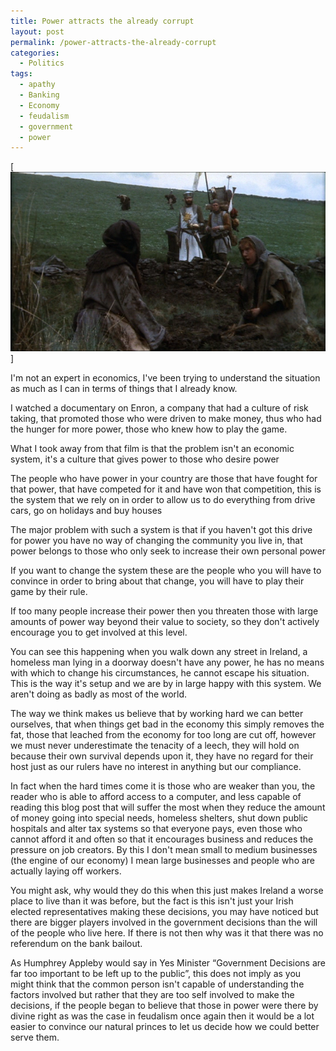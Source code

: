```yaml
---
title: Power attracts the already corrupt
layout: post
permalink: /power-attracts-the-already-corrupt
categories:
  - Politics
tags:
  - apathy
  - Banking
  - Economy
  - feudalism
  - government
  - power
---
```

[![](/assets/images/2011/11/mphg-peasants.png "mphg-peasants")]

I'm not an expert in economics, I've been trying to understand the situation as much as I can in terms of things that I already know.

I watched a documentary on Enron, a company that had a culture of risk taking, that promoted those who were driven to make money, thus who had the hunger for more power, those who knew how to play the game.

What I took away from that film is that the problem isn't an economic system, it's a culture that gives power to those who desire power

<!--more-->

The people who have power in your country are those that have fought for that power, that have competed for it and have won that competition, this is the system that we rely on in order to allow us to do everything from drive cars, go on holidays and buy houses

The major problem with such a system is that if you haven't got this drive for power you have no way of changing the community you live in, that power belongs to those who only seek to increase their own personal power

If you want to change the system these are the people who you will have to convince in order to bring about that change, you will have to play their game by their rule.

If too many people increase their power then you threaten those with large amounts of power way beyond their value to society, so they don't actively encourage you to get involved at this level.

You can see this happening when you walk down any street in Ireland, a homeless man lying in a doorway doesn't have any power, he has no means with which to change his circumstances, he cannot escape his situation. This is the way it's setup and we are by in large happy with this system. We aren't doing as badly as most of the world.

The way we think makes us believe that by working hard we can better ourselves, that when things get bad in the economy this simply removes the fat, those that leached from the economy for too long are cut off, however we must never underestimate the tenacity of a leech, they will hold on because their own survival depends upon it, they have no regard for their host just as our rulers have no interest in anything but our compliance.

In fact when the hard times come it is those who are weaker than you, the reader who is able to afford access to a computer, and less capable of reading this blog post that will suffer the most when they reduce the amount of money going into special needs, homeless shelters, shut down public hospitals and alter tax systems so that everyone pays, even those who cannot afford it and often so that it encourages business and reduces the pressure on job creators. By this I don't mean small to medium businesses (the engine of our economy) I mean large businesses and people who are actually laying off workers.

You might ask, why would they do this when this just makes Ireland a worse place to live than it was before, but the fact is this isn't just your Irish elected representatives making these decisions, you may have noticed but there are bigger players involved in the government decisions than the will of the people who live here. If there is not then why was it that there was no referendum on the bank bailout.

As Humphrey Appleby would say in Yes Minister “Government Decisions are far too important to be left up to the public”, this does not imply as you might think that the common person isn't capable of understanding the factors involved but rather that they are too self involved to make the decisions, if the people began to believe that those in power were there by divine right as was the case in feudalism once again then it would be a lot easier to convince our natural princes to let us decide how we could better serve them.

 [1]: /assets/images/2011/11/mphg-peasants.png